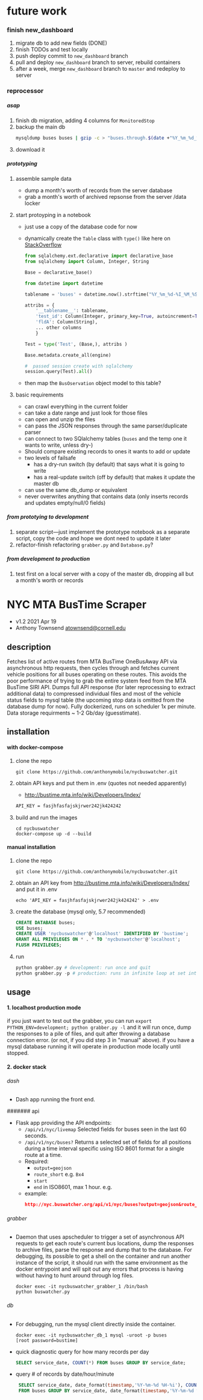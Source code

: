 
# future work

### finish new_dashboard
1. migrate db to add new fields (DONE)
1. finish TODOs and test locally
1. push deploy commit to `new_dashboard` branch
1. pull and deploy `new_dashboard` branch to server, rebuild containers
1. after a week, merge `new_dashboard` branch to `master` and redeploy to server


### reprocessor

##### asap
1. finish db migration, adding 4 columns for `MonitoredStop`
1. backup the main db
    ```bash
    mysqldump buses buses | gzip -c > "buses.through.$(date +"%Y_%m_%d_%I_%M_%p").sql.gz"
    ```
2. download it

##### prototyping
1. assemble sample data
    - dump a month's worth of records from the server database
    - grab a month's worth of archived repsonse from the server /data locker
2. start protoyping in a notebook
    - just use a copy of the database code for now
    - dynamically create the `Table` class with `type()` like here on [StackOverflow](https://stackoverflow.com/questions/973481/dynamic-table-creation-and-orm-mapping-in-sqlalchemy)

        ```python
        from sqlalchemy.ext.declarative import declarative_base
        from sqlalchemy import Column, Integer, String

        Base = declarative_base()
   
        from datetime import datetime

        tablename = 'buses' + datetime.now().strftime("%Y_%m_%d-%I_%M_%S_%p")

        attribs = {
            '__tablename__': tablename,
            'test_id': Column(Integer, primary_key=True, autoincrement=True),
            'fldA': Column(String),  
            ... other columns
            }
        
        Test = type('Test', (Base,), attribs )
        
        Base.metadata.create_all(engine)
        
        #  passed session create with sqlalchemy
        session.query(Test).all() 
        ```
    - then map the `BusOservation` object model to this table?
    
3. basic requirements
    - can crawl everything in the current folder
    - can take a date range and just look for those files
    - can open and unzip the files
    - can pass the JSON responses through the same parser/duplicate parser
    - can connect to two SQlalchemy tables (`buses` and the temp one it wants to write, unless dry-)
    - Should compare existing records to ones it wants to add or update
    - two levels of failsafe
        - has a dry-run switch (by default) that says what it is going to write
        - has a real-update switch (off by default) that makes it update the master db 
    - can use the same db_dump or equivalent
    - never overwrites anything that contains data (only inserts records and updates empty/null/0 fields)
    
##### from prototying to development
1. separate script—just implement the prototype notebook as a separate script, copy the code and hope we dont need to update it later
2. refactor-finish refactoring `grabber.py` and `Database.py`?

##### from development to production
1. test first on a local server with a copy of the master db, dropping all but a month's worth or records



# NYC MTA BusTime Scraper
- v1.2 2021 Apr 19
- Anthony Townsend <atownsend@cornell.edu>

## description

Fetches list of active routes from MTA BusTime OneBusAway API via asynchronous http requests, then cycles through and fetches current vehicle positions for all buses operating on these routes. This avoids the poor performance of trying to grab the entire system feed from the MTA BusTime SIRI API. Dumps full API response (for later reprocessing to extract additional data) to compressed individual files and most of the vehicle status fields to mysql table (the upcoming stop data is omitted from the database dump for now). Fully dockerized, runs on scheduler 1x per minute. Data storage requirments ~ 1-2 Gb/day (guesstimate).


## installation 

#### with docker-compose

1. clone the repo

    `git clone https://github.com/anthonymobile/nycbuswatcher.git`
    
2. obtain API keys and put them in .env (quotes not needed apparently)
    - http://bustime.mta.info/wiki/Developers/Index/

    ```txt
    API_KEY = fasjhfasfajskjrwer242jk424242
    ```
    
3. build and run the images

    ```
    cd nycbuswatcher
    docker-compose up -d --build
    ```

#### manual installation

1. clone the repo

    `git clone https://github.com/anthonymobile/nycbuswatcher.git`
    
2. obtain an API key from http://bustime.mta.info/wiki/Developers/Index/ and put it in .env

    `echo 'API_KEY = fasjhfasfajskjrwer242jk424242' > .env`
    
3. create the database (mysql only, 5.7 recommended)
    ```sql
    CREATE DATABASE buses;
    USE buses;
    CREATE USER 'nycbuswatcher'@'localhost' IDENTIFIED BY 'bustime';
    GRANT ALL PRIVILEGES ON * . * TO 'nycbuswatcher'@'localhost';
    FLUSH PRIVILEGES;
 
    ```
3. run
    ```python
    python grabber.py # development: run once and quit
    python grabber.py -p # production: runs in infinite loop at set interval using scheduler (hardcoded for now)
    ```

## usage 

#### 1. localhost production mode

if you just want to test out the grabber, you can run `export PYTHON_ENV=development; python grabber.py -l` and it will run once, dump the responses to a pile of files, and quit after throwing a database connection error. (or not, if you did step 3 in "manual" above). if you have a mysql database running it will operate in production mode locally until stopped.

#### 2. docker stack


###### dash
- Dash app running the front end.

####### api
- Flask app providing the API endpoints:
    - `/api/v1/nyc/livemap` Selected fields for buses seen in the last 60 seconds.
    - `/api/v1/nyc/buses?` Returns a selected set of fields for all positions during a time interval specific using ISO 8601 format for a single route at a time.
    - Required:
        - `output=geojson`
        - `route_short` e.g. `Bx4`
        - `start`
        - `end` in ISO8601, max 1 hour. e.g.
    - example: 
        ```json
        http://nyc.buswatcher.org/api/v1/nyc/buses?output=geojson&route_short=Bx4&start=2021-03-28T00:00:00+00:00&end=2021-03-28T01:00:00+00:00
        ```

###### grabber
- Daemon that uses apscheduler to trigger a set of asynchronous API requests to get each route's current bus locations, dump the responses to archive files, parse the response and dump that to the database. For debugging, its possible to get a shell on the container and run another instance of the script, it should run with the same environment as the docker entrypoint and will spit out any errors that process is having without having to hunt around through log files.

    ```
    docker exec -it nycbuswatcher_grabber_1 /bin/bash
    python buswatcher.py
    ```

###### db
- For debugging, run the mysql client directly inside the container.
    
    ```
    docker exec -it nycbuswatcher_db_1 mysql -uroot -p buses
    [root password=bustime]
    ```
    
- quick diagnostic query for how many records per day

    ```sql
    SELECT service_date, COUNT(*) FROM buses GROUP BY service_date;
    ```

- query # of records by date/hour/minute

    ```sql
     SELECT service_date, date_format(timestamp,'%Y-%m-%d %H-%i'), COUNT(*) \
     FROM buses GROUP BY service_date, date_format(timestamp,'%Y-%m-%d %H-%i');
    ```
